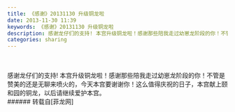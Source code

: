 ```yaml
---
title: 《感谢》20131130 升级铜龙啦
date: 2013-11-30 11:39
keywords: 《感谢》20131130 升级铜龙啦
description: 感谢龙仔们的支持! 本宫升级铜龙啦！感谢那些陪我走过幼崽龙阶段的你！不管是赞美的还是无聊来喷火的，今天本宫要谢谢你！这么值得庆祝的日子，本宫献上颐和园的铜龙，以后请继续爱护本宫。
categories: sharing
---
```

<td class="t_f" id="postmessage_80545">

<br/>
<br/>
感谢龙仔们的支持! 本宫升级铜龙啦！感谢那些陪我走过幼崽龙阶段的你！不管是赞美的还是无聊来喷火的，今天本宫要谢谢你！这么值得庆祝的日子，本宫献上颐和园的铜龙，以后请继续爱护本宫。<br/>
</td>
###### 转载自[菲龙网]
